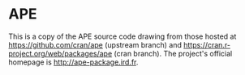 # APE

This is a copy of the APE source code drawing from those hosted at
<https://github.com/cran/ape> (upstream branch) and
<https://cran.r-project.org/web/packages/ape> (cran branch).
The project's official homepage is <http://ape-package.ird.fr>.
